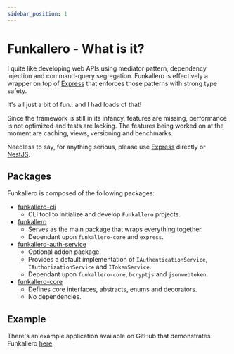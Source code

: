 ```yaml
---
sidebar_position: 1
---
```


# Funkallero - What is it?

I quite like developing web APIs using mediator pattern, dependency injection and command-query segregation. Funkallero is effectively a wrapper on top of [Express](https://expressjs.com) that enforces those patterns with strong type safety.

It's all just a bit of fun.. and I had loads of that!

Since the framework is still in its infancy, features are missing, performance is not optimized and tests are lacking. The features being worked on at the moment are caching, views, versioning and benchmarks.

Needless to say, for anything serious, please use [Express](https://expressjs.com) directly or [NestJS](https://nestjs.com/).

## Packages

Funkallero is composed of the following packages:

-   [funkallero-cli](https://github.com/Lindeneg/funkallero/tree/master/packages/funkallero-cli)
    -   CLI tool to initialize and develop `Funkallero` projects.
-   [funkallero](https://github.com/Lindeneg/funkallero/tree/master/packages/funkallero)
    -   Serves as the main package that wraps everything together.
    -   Dependant upon `funkallero-core` and `express`.
-   [funkallero-auth-service](https://github.com/Lindeneg/funkallero/tree/master/packages/funkallero-auth-service)
    -   Optional addon package.
    -   Provides a default implementation of `IAuthenticationService`, `IAuthorizationService` and `ITokenService`.
    -   Dependant upon `funkallero-core`, `bcryptjs` and `jsonwebtoken`.
-   [funkallero-core](https://github.com/Lindeneg/funkallero/tree/master/packages/funkallero-core)
    -   Defines core interfaces, abstracts, enums and decorators.
    -   No dependencies.

## Example

There's an example application available on GitHub that demonstrates Funkallero [here](https://github.com/Lindeneg/funkallero/tree/master/example).
